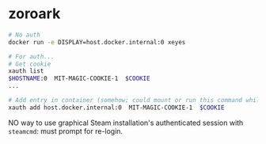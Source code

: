 # zoroark

```sh
# No auth
docker run -e DISPLAY=host.docker.internal:0 xeyes

# For auth...
# Get cookie
xauth list
$HOSTNAME:0  MIT-MAGIC-COOKIE-1  $COOKIE
...

# Add entry in container (somehow; could mount or run this command while inside)
xauth add host.docker.internal:0  MIT-MAGIC-COOKIE-1  $COOKIE
```

NO way to use graphical Steam installation's authenticated session with `steamcmd`: must prompt for re-login.
